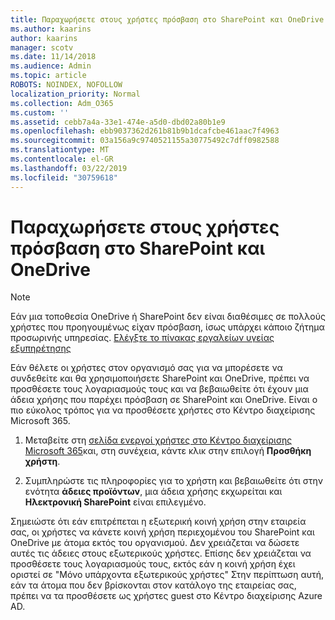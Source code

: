 ```yaml
---
title: Παραχωρήσετε στους χρήστες πρόσβαση στο SharePoint και OneDrive
ms.author: kaarins
author: kaarins
manager: scotv
ms.date: 11/14/2018
ms.audience: Admin
ms.topic: article
ROBOTS: NOINDEX, NOFOLLOW
localization_priority: Normal
ms.collection: Adm_O365
ms.custom: ''
ms.assetid: cebb7a4a-33e1-474e-a5d0-dbd02a80b1e9
ms.openlocfilehash: ebb9037362d261b81b9b1dcafcbe461aac7f4963
ms.sourcegitcommit: 03a156a9c9740521155a30775492c7dff0982588
ms.translationtype: MT
ms.contentlocale: el-GR
ms.lasthandoff: 03/22/2019
ms.locfileid: "30759618"
---
```

# <a name="give-users-access-to-sharepoint-and-onedrive"></a>Παραχωρήσετε στους χρήστες πρόσβαση στο SharePoint και OneDrive

> [!NOTE]
> Εάν μια τοποθεσία OneDrive ή SharePoint δεν είναι διαθέσιμες σε πολλούς χρήστες που προηγουμένως είχαν πρόσβαση, ίσως υπάρχει κάποιο ζήτημα προσωρινής υπηρεσίας. [Ελέγξτε το πίνακας εργαλείων υγείας εξυπηρέτησης](https://portal.office.com/adminportal/home#/servicehealth)
  
Εάν θέλετε οι χρήστες στον οργανισμό σας για να μπορέσετε να συνδεθείτε και θα χρησιμοποιήσετε SharePoint και OneDrive, πρέπει να προσθέσετε τους λογαριασμούς τους και να βεβαιωθείτε ότι έχουν μια άδεια χρήσης που παρέχει πρόσβαση σε SharePoint και OneDrive. Είναι ο πιο εύκολος τρόπος για να προσθέσετε χρήστες στο Κέντρο διαχείρισης Microsoft 365.
  
1. Μεταβείτε στη [σελίδα ενεργοί χρήστες στο Κέντρο διαχείρισης Microsoft 365](https://portal.office.com/adminportal/home#/users)και, στη συνέχεια, κάντε κλικ στην επιλογή **Προσθήκη χρήστη**.
    
2. Συμπληρώστε τις πληροφορίες για το χρήστη και βεβαιωθείτε ότι στην ενότητα **άδειες προϊόντων**, μια άδεια χρήσης εκχωρείται και **Ηλεκτρονική SharePoint** είναι επιλεγμένο. 
    
Σημειώστε ότι εάν επιτρέπεται η εξωτερική κοινή χρήση στην εταιρεία σας, οι χρήστες να κάνετε κοινή χρήση περιεχομένου του SharePoint και OneDrive με άτομα εκτός του οργανισμού. Δεν χρειάζεται να δώσετε αυτές τις άδειες στους εξωτερικούς χρήστες. Επίσης δεν χρειάζεται να προσθέσετε τους λογαριασμούς τους, εκτός εάν η κοινή χρήση έχει οριστεί σε "Μόνο υπάρχοντα εξωτερικούς χρήστες" Στην περίπτωση αυτή, εάν τα άτομα που δεν βρίσκονται στον κατάλογο της εταιρείας σας, πρέπει να τα προσθέσετε ως χρήστες guest στο Κέντρο διαχείρισης Azure AD.
  

